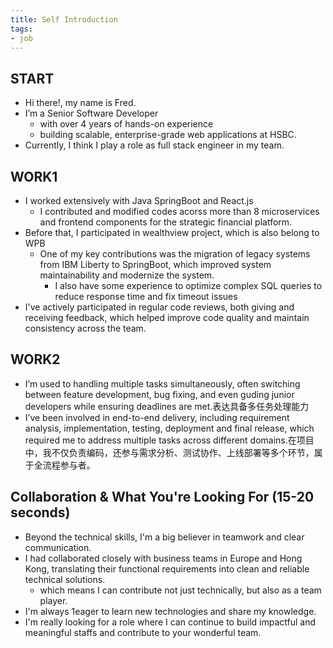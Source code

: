 ```yaml
---
title: Self Introduction
tags:
- job
---
```


## START
- Hi there!, my name is Fred. 
- I’m a Senior Software Developer 
    - with over 4 years of hands-on experience 
    - building scalable, enterprise-grade web applications at HSBC.
- Currently, I think I play a role as full stack engineer in my team.

## WORK1
- I worked extensively with Java SpringBoot and React.js 
    - I contributed and modified codes acorss more than 8 microservices and frontend components for the strategic financial platform. 
- Before that, I participated in wealthview project, which is also belong to WPB
    - One of my key contributions was the migration of legacy systems from IBM Liberty to SpringBoot, which improved system maintainability and modernize the system.
      - I also have some experience to optimize complex SQL queries to reduce response time and fix timeout issues
- I've actively participated in regular code reviews, both giving and receiving feedback, which helped improve code quality and maintain consistency across the team.

## WORK2
- I’m used to handling multiple tasks simultaneously, often switching between feature development, bug fixing, and even guding junior developers while ensuring deadlines are met.表达具备多任务处理能力
- I’ve been involved in end-to-end delivery, including requirement analysis, implementation, testing, deployment and final release, which required me to address multiple tasks across different domains.在项目中，我不仅负责编码，还参与需求分析、测试协作、上线部署等多个环节，属于全流程参与者。

## Collaboration & What You're Looking For (15-20 seconds)
- Beyond the technical skills, I'm a big believer in teamwork and clear communication. 
- I had collaborated closely with business teams in Europe and Hong Kong, translating their functional requirements into clean and reliable technical solutions.
  - which means I can contribute not just technically, but also as a team player.
- I'm always 1eager to learn new technologies and share my knowledge. 
- I'm really looking for a role where I can 
  continue to build impactful and meaningful staffs 
  and contribute to your wonderful team.














